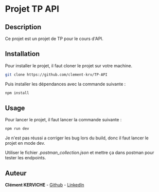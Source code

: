 # Projet TP API

## Description

Ce projet est un projet de TP pour le cours d'API. 

## Installation

Pour installer le projet, il faut cloner le projet sur votre machine. 

```bash
git clone https://github.com/clement-krv/TP-API
```
Puis installer les dépendances avec la commande suivante : 

```bash
npm install
```

## Usage

Pour lancer le projet, il faut lancer la commande suivante : 

```bash
npm run dev
```

Je n'est pas réussi a corriger les bug lors du build, donc il faut lancer le projet en mode dev.

Utiliser le fichier *.postman_collection.json* et mettre ça dans postman pour tester les endpoints.

## Auteur

**Clément KERVICHE** - [Github](https://github.com/clement-krv) - [LinkedIn](https://www.linkedin.com/in/clément-kerviche-6b7a44262/)
